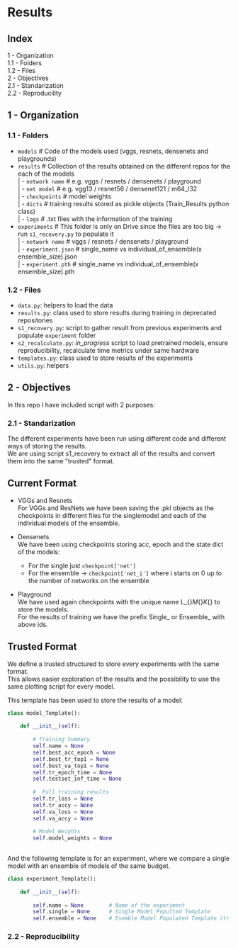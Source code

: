 # Results

## Index
1 - Organization  
 1.1 - Folders  
 1.2 - Files  
2 - Objectives  
 2.1 - Standarization  
 2.2 - Reproducility    

## 1 - Organization

### 1.1 - Folders
- `models`                  # Code of the models used (vggs, resnets, densenets and playgrounds)  
- `results`                 # Collection of the results obtained on the different repos for the each of the models  
 | -  `network name`        # e.g. vggs / resnets / densenets / playground  
    | - `net model`         # e.g. vgg13 / resnet56 / densenet121 / m64_l32  
      | - `checkpoints`     # model weights  
      | - `dicts`           # training results stored as pickle objects (Train_Results python class)  
      | - `logs`            # .txt files with the information of the training  
- `experiments`             # This folder is only on Drive since the files are too big -> run `s1_recovery.py` to populate it  
  | - `network name`        # vggs / resnets / densenets / playground  
    | - `experiment.json`   # single_name vs individual_of_ensemble(x ensemble_size).json  
    | - `experiment.pth`    # single_name vs individual_of_ensemble(x ensemble_size).pth  
  
  
### 1.2 - Files

- `data.py`: helpers to load the data  
- `results.py`: class used to store results during training in deprecated repositories  
- `s1_recovery.py`: script to gather result from previous experiments and populate `experiment` folder  
- `s2_recalculate.py`: *in_progress* script to load pretrained models, ensure reproducibility, recalculate time metrics under same hardware   
- `templates.py`: class used to store results of the experiments  
- `utils.py`: helpers  



## 2 - Objectives

In this repo I have included script with 2 purposes:  
  
### 2.1 - Standarization  
The different experiments have been run using different code and different ways of storing the results.  
We are using script s1_recovery to extract all of the results and convert them into the same "trusted" format.  

Current Format  
--------------  
  
- VGGs and Resnets  
For VGGs and ResNets we have been saving the .pkl objects as the checkpoints in different files for the singlemodel and each of the individual models of the ensemble.

- Densenets  
We have been using checkpoints storing acc, epoch and the state dict of the models:
    - For the single just `checkpoint['net']`  
    - For the ensemble -> `checkpoint['net_i']` where i starts on 0 up to the number of networks on the ensemble  
    
- Playground  
We have used again checkpoints with the unique name L_{}_M_{}_K_{} to store the models.  
For the results of training we have the prefix Single_ or Ensemble_ with above ids.  


Trusted Format  
--------------  

We define a trusted structured to store every experiments with the same format.  
This allows easier exploration of the results and the possibility to use the same plotting script for every model.  

This template has been used to store the results of a model:  
```python
class model_Template():
    
    def __init__(self):
        
        # Training Summary
        self.name = None
        self.best_acc_epoch = None
        self.best_tr_top1 = None
        self.best_va_top1 = None
        self.tr_epoch_time = None
        self.testset_inf_time = None
        
        #  Full training results
        self.tr_loss = None
        self.tr_accy = None
        self.va_loss = None
        self.va_accy = None
        
        # Model Weights
        self.model_weights = None
        
```

And the following template is for an experiment, where we compare a single model with an ensemble of models of the same budget.  
```python
class experiment_Template():
    
    def __init__(self):
        
        self.name = None        # Name of the experiment
        self.single = None      # Single Model Populted Template
        self.ensemble = None    # Esemble Model Populated Template (tr_loss and so on will be OrderedDicts of each of the individuals) 
```

### 2.2 - Reproducibility





